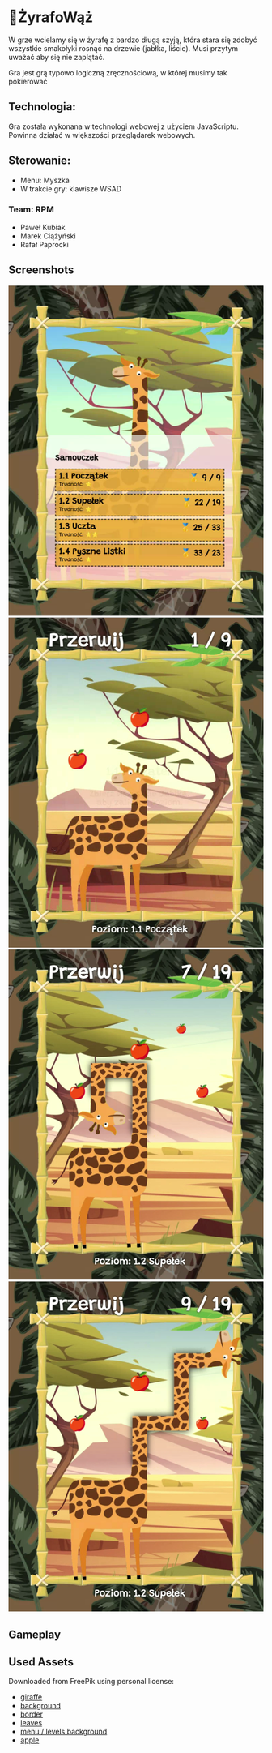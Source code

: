 # 🦒ŻyrafoWąż
W grze wcielamy się w żyrafę z bardzo długą szyją, która stara się zdobyć wszystkie smakołyki rosnąć na drzewie (jabłka, liście). 
Musi przytym uważać aby się nie zaplątać.

Gra jest grą typowo logiczną zręcznościową, w której musimy tak pokierować 

## Technologia:
Gra została wykonana w technologi webowej z użyciem JavaScriptu. Powinna działać w większości przeglądarek webowych.

## Sterowanie:
- Menu: Myszka
- W trakcie gry: klawisze WSAD

### Team: RPM
- Paweł Kubiak
- Marek Ciążyński
- Rafał Paprocki

## Screenshots

<img src="gfx/screenshots/1.png">
<img src="gfx/screenshots/2.png"><br/>
<img src="gfx/screenshots/3.png">
<img src="gfx/screenshots/4.png">

## Gameplay


## Used Assets
Downloaded from FreePik using personal license:

- [giraffe](https://www.freepik.com/free-vector/flat-zoo-animals-composition-with-buffalo-leopard-snake-squirrel-penguin-turtle-giraffe-flamingo-crocodile-peacock-raccoon-monkey-boar-lion-illustration_12986837.htm)
- [background](https://www.freepik.com/free-vector/hand-drawn-realistic-tropical-plants-animals-background_4592962.htm)
- [border](https://www.freepik.com/premium-vector/square-bamboo-frame-blank-pattern-summer-single-vector-object_21100273.htm)
- [leaves](https://www.freepik.com/free-vector/floating-falling-green-leaves-background-design-with-copyspace_9727949.htm)
- [menu / levels background](https://www.freepik.com/free-vector/african-savannah-landscape-wild-nature-africa_21267432.htm)
- [apple](https://www.freepik.com/premium-vector/red-apple-shiny-fresh-fruit-delicious-snack_22142637.htm)

# 